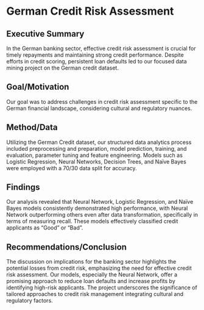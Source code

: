 # German Credit Risk Assessment

## Executive Summary
In the German banking sector, effective credit risk assessment is crucial for timely repayments and maintaining strong credit performance. Despite efforts in credit scoring, persistent loan defaults led to our focused data mining project on the German credit dataset.

## Goal/Motivation
Our goal was to address challenges in credit risk assessment specific to the German financial landscape, considering cultural and regulatory nuances.

## Method/Data
Utilizing the German Credit dataset, our structured data analytics process included preprocessing and preparation, model prediction, training, and evaluation, parameter tuning and feature engineering. Models such as Logistic Regression, Neural Networks, Decision Trees, and Naïve Bayes were employed with a 70/30 data split for accuracy.

## Findings
Our analysis revealed that Neural Network, Logistic Regression, and Naïve Bayes models consistently demonstrated high performance, with Neural Network outperforming others even after data transformation, specifically in terms of measuring recall. These models effectively classified credit applicants as “Good” or “Bad”.

## Recommendations/Conclusion
The discussion on implications for the banking sector highlights the potential losses from credit risk, emphasizing the need for effective credit risk assessment. Our models, especially the Neural Network, offer a promising approach to reduce loan defaults and increase profits by identifying high-risk applicants. The project underscores the significance of tailored approaches to credit risk management integrating cultural and regulatory factors.
